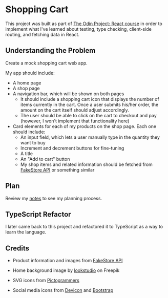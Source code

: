 # Shopping Cart

This project was built as part of <a href="https://www.theodinproject.com/lessons/node-path-react-new-shopping-cart">The Odin Project: React course</a> in order to implement what I've learned about testing, type checking, client-side routing, and fetching data in React.

## Understanding the Problem

Create a mock shopping cart web app.

My app should include:
- A home page
- A shop page
- A navigation bar, which will be shown on both pages
  - It should include a shopping cart icon that displays the number of items currently in the cart. Once a user submits his/her order, the amount on the cart itself should adjust accordingly.
  - The user should be able to click on the cart to checkout and pay (however, I won't implement that functionality here)
- Card elements for each of my products on the shop page. Each one should include:
  - An input field, which lets a user manually type in the quantity they want to buy
  - Increment and decrement buttons for fine-tuning
  - A title
  - An "Add to cart" button
  - My shop items and related information should be fetched from <a href="https://fakestoreapi.com/">FakeStore API</a> or something similar

## Plan

Review my <a href="./notes.md">notes</a> to see my planning process.

## TypeScript Refactor

I later came back to this project and refactored it to TypeScript as a way to learn the language.

## Credits

- Product information and images from <a href="https://fakestoreapi.com/">FakeStore API</a>

- Home background image by <a href="https://www.freepik.com/free-photo/portrait-curly-pink-haired-woman-massive-white-headphones_15971449.htm#from_view=detail_author">lookstudio</a> on Freepik

- SVG icons from <a href="https://pictogrammers.com/library/mdi/">Pictogrammers</a>

- Social media icons from <a href="https://devicon.dev/">Devicon</a> and <a href="https://icons.getbootstrap.com/">Bootstrap</a>
